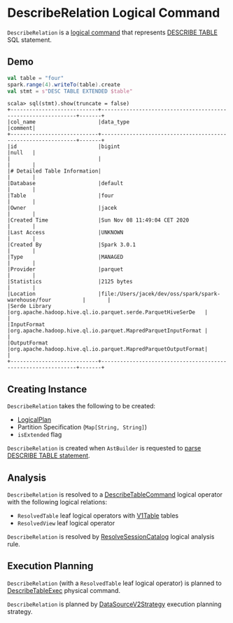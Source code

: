 # DescribeRelation Logical Command

`DescribeRelation` is a [logical command](Command.md) that represents [DESCRIBE TABLE](../sql/AstBuilder.md#visitDescribeRelation) SQL statement.

## Demo

```scala
val table = "four"
spark.range(4).writeTo(table).create
val stmt = s"DESC TABLE EXTENDED $table"
```

```text
scala> sql(stmt).show(truncate = false)
+----------------------------+--------------------------------------------------------------+-------+
|col_name                    |data_type                                                     |comment|
+----------------------------+--------------------------------------------------------------+-------+
|id                          |bigint                                                        |null   |
|                            |                                                              |       |
|# Detailed Table Information|                                                              |       |
|Database                    |default                                                       |       |
|Table                       |four                                                          |       |
|Owner                       |jacek                                                         |       |
|Created Time                |Sun Nov 08 11:49:04 CET 2020                                  |       |
|Last Access                 |UNKNOWN                                                       |       |
|Created By                  |Spark 3.0.1                                                   |       |
|Type                        |MANAGED                                                       |       |
|Provider                    |parquet                                                       |       |
|Statistics                  |2125 bytes                                                    |       |
|Location                    |file:/Users/jacek/dev/oss/spark/spark-warehouse/four          |       |
|Serde Library               |org.apache.hadoop.hive.ql.io.parquet.serde.ParquetHiveSerDe   |       |
|InputFormat                 |org.apache.hadoop.hive.ql.io.parquet.MapredParquetInputFormat |       |
|OutputFormat                |org.apache.hadoop.hive.ql.io.parquet.MapredParquetOutputFormat|       |
+----------------------------+--------------------------------------------------------------+-------+
```

## Creating Instance

`DescribeRelation` takes the following to be created:

* <span id="relation"> [LogicalPlan](LogicalPlan.md)
* <span id="partitionSpec"> Partition Specification (`Map[String, String]`)
* <span id="isExtended"> `isExtended` flag

`DescribeRelation` is created when `AstBuilder` is requested to [parse DESCRIBE TABLE statement](../sql/AstBuilder.md#visitDescribeRelation).

## Analysis

`DescribeRelation` is resolved to a [DescribeTableCommand](DescribeTableCommand.md) logical operator with the following logical relations:

* `ResolvedTable` leaf logical operators with [V1Table](../connector/V1Table.md) tables
* `ResolvedView` leaf logical operator

`DescribeRelation` is resolved by [ResolveSessionCatalog](../logical-analysis-rules/ResolveSessionCatalog.md) logical analysis rule.

## Execution Planning

`DescribeRelation` (with a `ResolvedTable` leaf logical operator) is planned to [DescribeTableExec](../physical-operators/DescribeTableExec.md) physical command.

`DescribeRelation` is planned by [DataSourceV2Strategy](../execution-planning-strategies/DataSourceV2Strategy.md) execution planning strategy.
